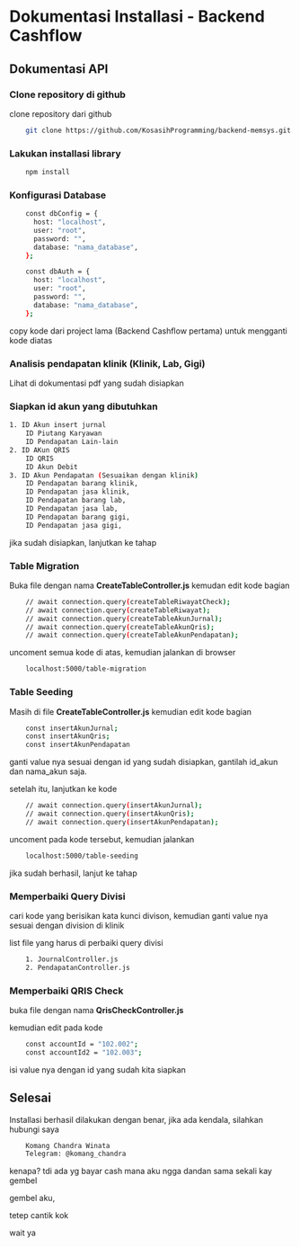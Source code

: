 # Dokumentasi Installasi - Backend Cashflow

## Dokumentasi API

### Clone repository di github

clone repository dari github

```bash
    git clone https://github.com/KosasihProgramming/backend-memsys.git
```

### Lakukan installasi library

```bash
    npm install
```

### Konfigurasi Database

```bash
    const dbConfig = {
      host: "localhost",
      user: "root",
      password: "",
      database: "nama_database",
    };

    const dbAuth = {
      host: "localhost",
      user: "root",
      password: "",
      database: "nama_database",
    };
```

copy kode dari project lama (Backend Cashflow pertama) untuk mengganti kode diatas

### Analisis pendapatan klinik (Klinik, Lab, Gigi)

Lihat di dokumentasi pdf yang sudah disiapkan

### Siapkan id akun yang dibutuhkan

```bash
1. ID Akun insert jurnal
    ID Piutang Karyawan
    ID Pendapatan Lain-lain
2. ID AKun QRIS
    ID QRIS
    ID Akun Debit
3. ID Akun Pendapatan (Sesuaikan dengan klinik)
    ID Pendapatan barang klinik,
    ID Pendapatan jasa klinik,
    ID Pendapatan barang lab,
    ID Pendapatan jasa lab,
    ID Pendapatan barang gigi,
    ID Pendapatan jasa gigi,
```

jika sudah disiapkan, lanjutkan ke tahap

### Table Migration

Buka file dengan nama <b>CreateTableController.js</b> kemudan edit kode bagian

```bash
    // await connection.query(createTableRiwayatCheck);
    // await connection.query(createTableRiwayat);
    // await connection.query(createTableAkunJurnal);
    // await connection.query(createTableAkunQris);
    // await connection.query(createTableAkunPendapatan);
```

uncoment semua kode di atas, kemudian jalankan di browser

```bash
    localhost:5000/table-migration
```

### Table Seeding

Masih di file <b>CreateTableController.js</b> kemudian edit kode bagian

```bash
    const insertAkunJurnal;
    const insertAkunQris;
    const insertAkunPendapatan
```

ganti value nya sesuai dengan id yang sudah disiapkan, gantilah id_akun dan nama_akun saja.

setelah itu, lanjutkan ke kode

```bash
    // await connection.query(insertAkunJurnal);
    // await connection.query(insertAkunQris);
    // await connection.query(insertAkunPendapatan);
```

uncoment pada kode tersebut, kemudian jalankan

```bash
    localhost:5000/table-seeding
```

jika sudah berhasil, lanjut ke tahap

### Memperbaiki Query Divisi

cari kode yang berisikan kata kunci divison, kemudian ganti value nya sesuai dengan division di klinik

list file yang harus di perbaiki query divisi

```bash
    1. JournalController.js
    2. PendapatanController.js
```

### Memperbaiki QRIS Check

buka file dengan nama <b>QrisCheckController.js</b>

kemudian edit pada kode

```bash
    const accountId = "102.002";
    const accountId2 = "102.003";
```

isi value nya dengan id yang sudah kita siapkan

## Selesai

Installasi berhasil dilakukan dengan benar, jika ada kendala, silahkan hubungi saya

```bash
    Komang Chandra Winata
    Telegram: @komang_chandra
```

kenapa?
tdi ada yg bayar cash mana aku ngga dandan sama sekali kay gembel

gembel aku,

tetep cantik kok

wait ya
